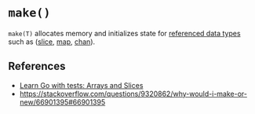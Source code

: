 # `make()`

`make(T)` allocates memory and initializes state for
[referenced data types](referenced-data-types.md) such as
([slice](slices.md), [map](maps.md), [chan](chans.md)).


## References

- [Learn Go with tests: Arrays and Slices](https://quii.gitbook.io/learn-go-with-tests/go-fundamentals/arrays-and-slices#write-enough-code-to-make-it-pass-2)
- https://stackoverflow.com/questions/9320862/why-would-i-make-or-new/66901395#66901395
